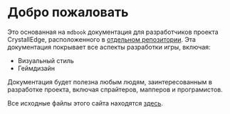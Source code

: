 # Добро пожаловать

Это основанная на `mdbook` документация для разработчиков проекта CrystallEdge, расположенного в [отдельном репозитории](https://github.com/crystallpunk-14/crystall-punk-14).
Эта документация покрывает все аспекты разработки игры, включая:

- Визуальный стиль
- Геймдизайн

Документация будет полезна любым людям, заинтересованным в разработке проекта, включая спрайтеров, мапперов и програмистов.

Все исходные файлы этого сайта находятся [здесь](https://github.com/crystallpunk-14/crystallpunk-docs).

